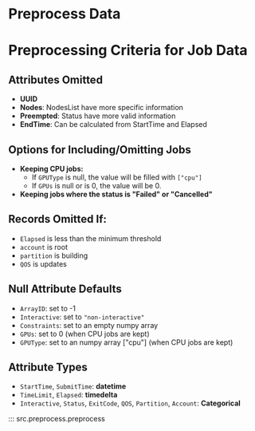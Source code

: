 # Preprocess Data

# Preprocessing Criteria for Job Data
## Attributes Omitted
- **UUID**
- **Nodes**: NodesList have more specific information
- **Preempted**: Status have more valid information
- **EndTime**: Can be calculated from StartTime and Elapsed

## Options for Including/Omitting Jobs
- **Keeping CPU jobs:**
    - If `GPUType` is null, the value will be filled with `["cpu"]`
    - If `GPUs` is null or is 0, the value will be 0.
- **Keeping jobs where the status is "Failed" or "Cancelled"**

## Records Omitted If:
- `Elapsed` is less than the minimum threshold
- `account` is root
- `partition` is building
- `QOS` is updates

## Null Attribute Defaults
- `ArrayID`: set to -1
- `Interactive`: set to `"non-interactive"`
- `Constraints`: set to an empty numpy array
- `GPUs`: set to 0 (when CPU jobs are kept)
- `GPUType`: set to an numpy array ["cpu"] (when CPU jobs are kept)

## Attribute Types
- `StartTime`, `SubmitTime`: **datetime**
- `TimeLimit`, `Elapsed`: **timedelta**
- `Interactive`, `Status`, `ExitCode`, `QOS`, `Partition`, `Account`: **Categorical**

::: src.preprocess.preprocess